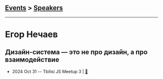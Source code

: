 ## [Events](../README.md) > [Speakers](../speakers.md)
---

# Егор Нечаев

## Дизайн-система — это не про дизайн, а про взаимодействие
- 2024 Oct 31 -- Tbilisi JS Meetup 3  | [:notebook:](https://t.me/tbilisi_js_chat/11886)  
